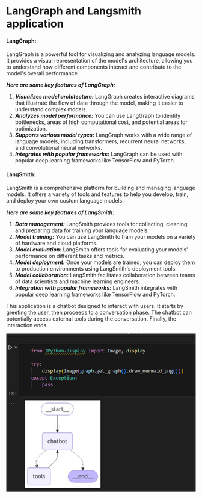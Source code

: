 # LangGraph and Langsmith application

#### LangGraph:
LangGraph is a powerful tool for visualizing and analyzing language models. It provides a visual representation of the model's architecture, allowing you to understand how different components interact and contribute to the model's overall performance.

***Here are some key features of LangGraph:***

1. ***Visualizes model architecture:*** LangGraph creates interactive diagrams that illustrate the flow of data through the model, making it easier to understand complex models.
2. ***Analyzes model performance:*** You can use LangGraph to identify bottlenecks, areas of high computational cost, and potential areas for optimization.
3. ***Supports various model types:*** LangGraph works with a wide range of language models, including transformers, recurrent neural networks, and convolutional neural networks.
4. ***Integrates with popular frameworks:*** LangGraph can be used with popular deep learning frameworks like TensorFlow and PyTorch.

#### LangSmith:
LangSmith is a comprehensive platform for building and managing language models. It offers a variety of tools and features to help you develop, train, and deploy your own custom language models.

***Here are some key features of LangSmith:***

1. ***Data management:*** LangSmith provides tools for collecting, cleaning, and preparing data for training your language models.
2. ***Model training:*** You can use LangSmith to train your models on a variety of hardware and cloud platforms.
3. ***Model evaluation:*** LangSmith offers tools for evaluating your models' performance on different tasks and metrics.
4. ***Model deployment:*** Once your models are trained, you can deploy them to production environments using LangSmith's deployment tools.
5. ***Model collaboration:*** LangSmith facilitates collaboration between teams of data scientists and machine learning engineers.
6. ***Integration with popular frameworks:*** LangSmith integrates with popular deep learning frameworks like TensorFlow and PyTorch.


This application is a chatbot designed to interact with users. It starts by greeting the user, then proceeds to a conversation phase. The chatbot can potentially access external tools during the conversation. Finally, the interaction ends.


![image alt](https://github.com/Saimoguloju/LangGraph-and-Langsmith/blob/main/Image.png)
